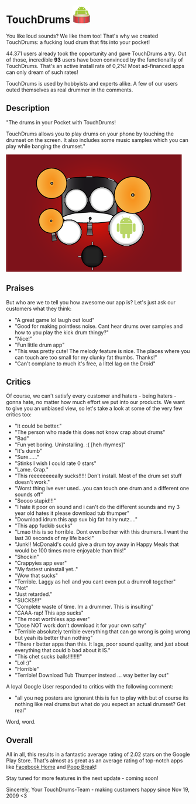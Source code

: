 TouchDrums ![Image](icon.png?raw=true)
====
You like loud sounds? We like them too! That's why we created TouchDrums: a fucking loud drum that fits into your pocket!

44.371 users already took the opportunity and gave TouchDrums a try. Out of those, incredible **93** users have been convinced by the functionality of TouchDrums. That's an active install rate of 0,2%! Most ad-financed apps can only dream of such rates!

TouchDrums is used by hobbyists and experts alike. A few of our users outed themselves as real drummer in the comments. 

Description
----
"The drums in your Pocket with TouchDrums!

TouchDrums allows you to play drums on your phone by touching the drumset on the screen. It also includes some music samples which you can play while banging the drumset."

![Image](drumset_full.png?raw=true)

Praises
----
But who are we to tell you how awesome our app is? Let's just ask our customers what they think:
- "A great game lol laugh out loud"
- "Good for making pointless noise. Cant hear drums over samples and how to you play the kick drum thingy?"
- "Nice!"
- "Fun little drum app"
- "This was pretty cute! The melody feature is nice. The places where you can touch are too small for my clunky fat thumbs. Thanks!"
- "Can't complane to much it's free, a littel lag on the Droid"

Critics
----
Of course, we can't satisfy every customer and haters - being haters - gonna hate, no matter how much effort we put into our products. We want to give you an unbiased view, so let's take a look at some of the very few critics too:
- "It could be better."
- "The person who made this does not know crap about drums"
- "Bad"
- "Fun yet boring. Uninstalling. :( [heh rhymes]"
- "It's dumb"
- "Sure......"
- "Stinks I wish I could rate 0 stars"
- "Lame. Crap."
- "This reeeeeeeeally sucks!!!!! Don't install. Most of the drum set stuff doesn't work."
- "Worst thing ive ever used...you can touch one drum and a different one sounds off"
- "Soooo stupid!!!"
- "I hate it poor on sound and i can't do the different sounds and my 3 year old hates it please download tub thumper"
- "Download idrum this app sux big fat hairy nutz...."
- "This app fuckib sucks"
- "Lmao this is so horrible. Dont even bother with this drumers. I want the last 30 seconds of my life back!"
- "Junk!! McDonald's could give a drum toy away in Happy Meals that would be 100 times more enjoyable than this!"
- "Shockin"
- "Crappyies app ever"
- "My fastest uninstall yet.."
- "Wow that sucks"
- "Terrible. Laggy as hell and you cant even put a drumroll together"
- "Not"
- "Just retarded."
- "SUCKS!!!"
- "Complete waste of time. Im a drummer. This is insulting"
- "CAAA-rap! This app sucks"
- "The most worthless app ever"
- "Dose NOT work don't download it for your own safty"
- "Terrible absolutely terrible everything that can go wrong is going wrong but yeah its better than nothing"
- "There r better apps than this. It lags, poor sound quality, and just about everything that could b bad about it IS."
- "This chet sucks balls!!!!!!!!"
- "Lol :)"
- "Horrible"
- "Terrible! Download Tub Thumper instead ... way better lay out"

A loyal Google User responded to critics with the following comment:
- "all you neg posters are ignorant this is fun to play with but of course its nothing like real drums but what do you expect an actual drumset? Get real" 

Word, word.

Overall
----
All in all, this results in a fantastic average rating of 2.02 stars on the Google Play Store. That's almost as great as an average rating of top-notch apps like [Facebook Home](https://play.google.com/store/apps/details?id=com.facebook.home) and [Poop Break](https://play.google.com/store/apps/details?id=org.yellowcrow.poopbreak)!

Stay tuned for more features in the next update - coming soon!

Sincerely,
Your TouchDrums-Team - making customers happy since Nov 19, 2009 <3
